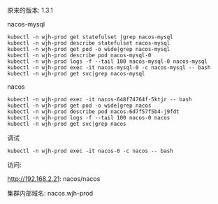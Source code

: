 
原来的版本: 1.3.1



nacos-mysql

```
kubectl -n wjh-prod get statefulset |grep nacos-mysql
kubectl -n wjh-prod describe statefulset nacos-mysql
kubectl -n wjh-prod get pod -o wide|grep nacos-mysql
kubectl -n wjh-prod describe pod nacos-mysql-0
kubectl -n wjh-prod logs -f --tail 100 nacos-mysql-0 nacos-mysql
kubectl -n wjh-prod exec -it nacos-mysql-0 -c nacos-mysql -- bash
kubectl -n wjh-prod get svc|grep nacos-mysql
```

nacos

```
kubectl -n wjh-prod exec -it nacos-648f74764f-5ktjr -- bash
kubectl -n wjh-prod get pod -o wide|grep nacos
kubectl -n wjh-prod describe pod nacos-6d7f57f5b4-j9fdt
kubectl -n wjh-prod logs -f --tail 100 nacos-0 nacos
kubectl -n wjh-prod get svc|grep nacos

```
调试
```shell
kubectl -n wjh-prod exec -it nacos-0 -c nacos -- bash
```

访问:

http://192.168.2.21:	nacos/nacos

集群内部域名: nacos.wjh-prod
